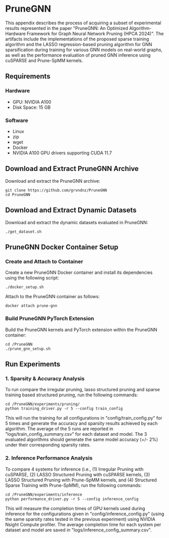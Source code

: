 # PruneGNN
This appendix describes the process of acquiring a subset of experimental results represented in the paper "PruneGNN: An Optimized Algorithm-Hardware
Framework for Graph Neural Network Pruning (HPCA 2024)". The artifacts include the implementations of the proposed sparse training algorithm and the LASSO regression-based pruning algorithm for GNN sparsification during training for various GNN models on real-world graphs, as well as the performance evaluation of pruned GNN inference using cuSPARSE and Prune-SpMM kernels.


## Requirements
### Hardware
- GPU: NVIDIA A100
- Disk Space: 15 GB

### Software
- Linux
- zip
- wget
- Docker
- NVIDIA A100 GPU drivers supporting CUDA 11.7

## Download and Extract PruneGNN Archive
Download and extract the PruneGNN archive:

    git clone https://github.com/grvndnz/PruneGNN
    cd PruneGNN
    

## Download and Extract Dynamic Datasets
Download and extract the dynamic datasets evaluated in PruneGNN:

    ./get_dataset.sh

## PruneGNN Docker Container Setup
### Create and Attach to Container
Create a new PruneGNN Docker container and install its dependencies using the following script:

    ./docker_setup.sh

Attach to the PruneGNN container as follows:

    docker attach prune-gnn

### Build PruneGNN PyTorch Extension 
Build the PruneGNN kernels and PyTorch extension within the PruneGNN container:

    cd /PruneGNN
    ./prune_gnn_setup.sh

## Run Experiments

### 1. Sparsity & Accuracy Analysis

To run compare the irregular pruning, lasso structured pruning and sparse training based structured pruning, run the following commands:

    cd /PruneGNN/experiments/pruning/
    python training_driver.py -r 5 --config train_config

This will run the training for all configurations in "config/train_config.py" for 5 times and generate the accuracy and sparsity results achieved by each algorithm. The average of the 5 runs are reported in "logs/train_config_summary.csv" for each dataset and model. The 3 evaluated algorithms should generate the same model accuracy (+/- 2%) under their corresponding sparsity rates. 

### 2. Inference Performance Analysis

To compare 4 systems for inference (i.e., (1) Irregular Pruning with cuSPARSE, (2) LASSO Structured Pruning with cuSPARSE kernels, (3) LASSO Structured Pruning with Prune-SpMM kernels, and (4) Structured Sparse Training with Prune-SpMM), run the following commands:

    cd /PruneGNN/experiments/inference
    python performance_driver.py -r 5 --config inference_config

This will measure the completion times of GPU kernels used during inference for the configurations given in "config/inference_config.py" (using the same sparsity rates tested in the previous experiment) using NVIDIA Nsight Compute profiler. The average completion time for each system per dataset and model are saved in "logs/inference_config_summary.csv".
